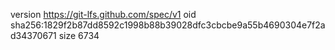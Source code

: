 version https://git-lfs.github.com/spec/v1
oid sha256:1829f2b87dd8592c1998b88b39028dfc3cbcbe9a55b4690304e7f2ad34370671
size 6734
